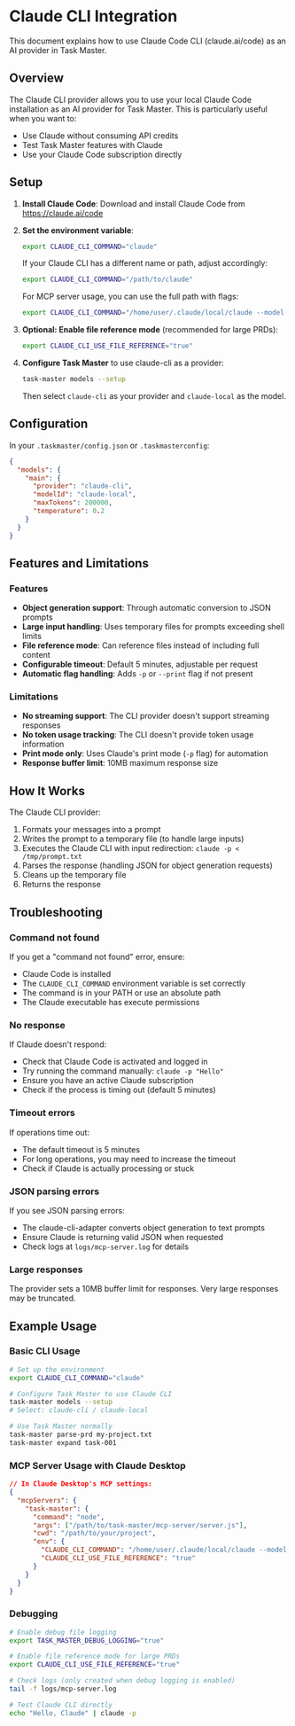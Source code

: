 # Claude CLI Integration

This document explains how to use Claude Code CLI (claude.ai/code) as an AI provider in Task Master.

## Overview

The Claude CLI provider allows you to use your local Claude Code installation as an AI provider for Task Master. This is particularly useful when you want to:
- Use Claude without consuming API credits
- Test Task Master features with Claude
- Use your Claude Code subscription directly

## Setup

1. **Install Claude Code**: Download and install Claude Code from https://claude.ai/code

2. **Set the environment variable**:
   ```bash
   export CLAUDE_CLI_COMMAND="claude"
   ```
   
   If your Claude CLI has a different name or path, adjust accordingly:
   ```bash
   export CLAUDE_CLI_COMMAND="/path/to/claude"
   ```
   
   For MCP server usage, you can use the full path with flags:
   ```bash
   export CLAUDE_CLI_COMMAND="/home/user/.claude/local/claude --model opus -p --dangerously-skip-permissions"
   ```

3. **Optional: Enable file reference mode** (recommended for large PRDs):
   ```bash
   export CLAUDE_CLI_USE_FILE_REFERENCE="true"
   ```

4. **Configure Task Master** to use claude-cli as a provider:
   ```bash
   task-master models --setup
   ```
   
   Then select `claude-cli` as your provider and `claude-local` as the model.

## Configuration

In your `.taskmaster/config.json` or `.taskmasterconfig`:

```json
{
  "models": {
    "main": {
      "provider": "claude-cli",
      "modelId": "claude-local",
      "maxTokens": 200000,
      "temperature": 0.2
    }
  }
}
```

## Features and Limitations

### Features
- **Object generation support**: Through automatic conversion to JSON prompts
- **Large input handling**: Uses temporary files for prompts exceeding shell limits
- **File reference mode**: Can reference files instead of including full content
- **Configurable timeout**: Default 5 minutes, adjustable per request
- **Automatic flag handling**: Adds `-p` or `--print` flag if not present

### Limitations
- **No streaming support**: The CLI provider doesn't support streaming responses
- **No token usage tracking**: The CLI doesn't provide token usage information
- **Print mode only**: Uses Claude's print mode (`-p` flag) for automation
- **Response buffer limit**: 10MB maximum response size

## How It Works

The Claude CLI provider:
1. Formats your messages into a prompt
2. Writes the prompt to a temporary file (to handle large inputs)
3. Executes the Claude CLI with input redirection: `claude -p < /tmp/prompt.txt`
4. Parses the response (handling JSON for object generation requests)
5. Cleans up the temporary file
6. Returns the response

## Troubleshooting

### Command not found
If you get a "command not found" error, ensure:
- Claude Code is installed
- The `CLAUDE_CLI_COMMAND` environment variable is set correctly
- The command is in your PATH or use an absolute path
- The Claude executable has execute permissions

### No response
If Claude doesn't respond:
- Check that Claude Code is activated and logged in
- Try running the command manually: `claude -p "Hello"`
- Ensure you have an active Claude subscription
- Check if the process is timing out (default 5 minutes)

### Timeout errors
If operations time out:
- The default timeout is 5 minutes
- For long operations, you may need to increase the timeout
- Check if Claude is actually processing or stuck

### JSON parsing errors
If you see JSON parsing errors:
- The claude-cli-adapter converts object generation to text prompts
- Ensure Claude is returning valid JSON when requested
- Check logs at `logs/mcp-server.log` for details

### Large responses
The provider sets a 10MB buffer limit for responses. Very large responses may be truncated.

## Example Usage

### Basic CLI Usage
```bash
# Set up the environment
export CLAUDE_CLI_COMMAND="claude"

# Configure Task Master to use Claude CLI
task-master models --setup
# Select: claude-cli / claude-local

# Use Task Master normally
task-master parse-prd my-project.txt
task-master expand task-001
```

### MCP Server Usage with Claude Desktop
```json
// In Claude Desktop's MCP settings:
{
  "mcpServers": {
    "task-master": {
      "command": "node",
      "args": ["/path/to/task-master/mcp-server/server.js"],
      "cwd": "/path/to/your/project",
      "env": {
        "CLAUDE_CLI_COMMAND": "/home/user/.claude/local/claude --model opus -p --dangerously-skip-permissions",
        "CLAUDE_CLI_USE_FILE_REFERENCE": "true"
      }
    }
  }
}
```

### Debugging
```bash
# Enable debug file logging
export TASK_MASTER_DEBUG_LOGGING="true"

# Enable file reference mode for large PRDs
export CLAUDE_CLI_USE_FILE_REFERENCE="true"

# Check logs (only created when debug logging is enabled)
tail -f logs/mcp-server.log

# Test Claude CLI directly
echo "Hello, Claude" | claude -p
```
